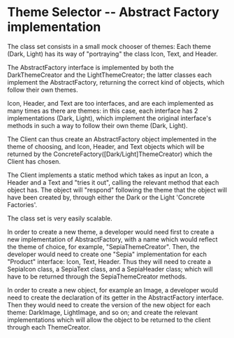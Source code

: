 # Theme Selector -- Abstract Factory implementation

The class set consists in a small mock chooser of themes: 
Each theme (Dark, Light) has its way of "portraying" the class Icon, Text, and Header.  

The AbstractFactory interface is implemented by both the DarkThemeCreator and the LightThemeCreator; the latter classes each implement the AbstractFactory, returning the correct kind of objects, which follow their own themes.  
  
Icon, Header, and Text are too interfaces, and are each implemented as many times as there are themes: in this case, each interface has 2 implementations (Dark, Light), which implement the original interface's methods in such a way to follow their own theme (Dark, Light).  
  
The Client can thus create an AbstractFactory object implemented in the theme of choosing, and Icon, Header, and Text objects which will be returned by the ConcreteFactory([Dark/Light]ThemeCreator) which the Client has chosen.  
  
The Client implements a static method which takes as input an Icon, a Header and a Text and "tries it out", calling the relevant method that each object has. The object will "respond" following the theme that the object will have been created by, through either the Dark or the Light 'Concrete Factories'.  
  
The class set is very easily scalable.  
  
In order to create a new theme, a developer would need first to create a new implementation of AbstractFactory, with a name which would reflect the theme of choice, for example, "SepiaThemeCreator". Then, the developer would need to create one "Sepia" implementation for each "Product" interface: Icon, Text, Header. Thus they will need to create a SepiaIcon class, a SepiaText class, and a SepiaHeader class; which will have to be returned through the SepiaThemeCreator methods.  

In order to create a new object, for example an Image, a developer would need to create the declaration of its getter in the AbstractFactory interface. Then they would need to create the version of the new object for each theme: DarkImage, LightImage, and so on; and create the relevant implementations which will allow the object to be returned to the client through each ThemeCreator.  
  

  
